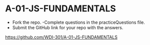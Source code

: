 # A-01-JS-FUNDAMENTALS

- Fork the repo.
-Complete questions in the practiceQuestions file.
- Submit the GitHub link for your repo with the answers.

https://github.com/WDI-301/A-01-JS-FUNDAMENTALS
